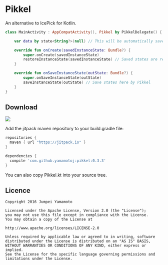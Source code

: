 # Pikkel
An alternative to IcePick for Kotlin.

```kotlin
class MainActivity : AppCompatActivity(), Pikkel by PikkelDelegate() { // Implement Pikkel interface with PikkelDelegate class delegation.

    var data by state<String?>(null) // This will be automatically saved and restored

    override fun onCreate(savedInstanceState: Bundle?) {
        super.onCreate(savedInstanceState)
        restoreInstanceState(savedInstanceState) // Saved states are restored here by Pikkel
    }

    override fun onSaveInstanceState(outState: Bundle?) {
        super.onSaveInstanceState(outState)
        saveInstanceState(outState) // Save states here by Pikkel
    }
}
```

Download
----

[![](https://jitpack.io/v/yamamotoj/Pikkel.svg)](https://jitpack.io/#yamamotoj/Pikkel)

Add the jitpack maven repository to your build.gradle file:

```gradle
repositories {
  maven { url "https://jitpack.io" }
}
```

```gradle
dependencies {
  compile 'com.github.yamamotoj:pikkel:0.3.3'
}
```

You can also copy Pikkel.kt into your source tree.

Licence
----

```
Copyright 2016 Jumpei Yamamoto

Licensed under the Apache License, Version 2.0 (the "License");
you may not use this file except in compliance with the License.
You may obtain a copy of the License at

http://www.apache.org/licenses/LICENSE-2.0

Unless required by applicable law or agreed to in writing, software
distributed under the License is distributed on an "AS IS" BASIS,
WITHOUT WARRANTIES OR CONDITIONS OF ANY KIND, either express or implied.
See the License for the specific language governing permissions and
limitations under the License.
```

